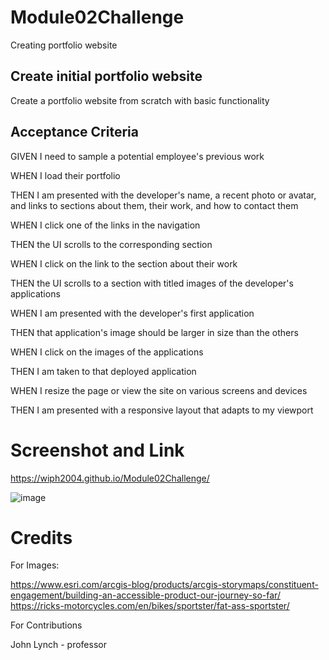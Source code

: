 # Module02Challenge
Creating portfolio website

## Create initial portfolio website

Create a portfolio website from scratch with basic functionality

## Acceptance Criteria

GIVEN I need to sample a potential employee's previous work

WHEN I load their portfolio

THEN I am presented with the developer's name, a recent photo or avatar, and links to sections about them, their work, and how to contact them

WHEN I click one of the links in the navigation

THEN the UI scrolls to the corresponding section

WHEN I click on the link to the section about their work

THEN the UI scrolls to a section with titled images of the developer's applications

WHEN I am presented with the developer's first application

THEN that application's image should be larger in size than the others

WHEN I click on the images of the applications

THEN I am taken to that deployed application

WHEN I resize the page or view the site on various screens and devices

THEN I am presented with a responsive layout that adapts to my viewport

# Screenshot and Link

https://wiph2004.github.io/Module02Challenge/

![image](https://github.com/wiph2004/Module02Challenge/assets/149805523/15d8f4ea-ccf7-4d30-b99b-c03f3d7cfeb5)



# Credits
For Images:

  https://www.esri.com/arcgis-blog/products/arcgis-storymaps/constituent-engagement/building-an-accessible-product-our-journey-so-far/
  https://ricks-motorcycles.com/en/bikes/sportster/fat-ass-sportster/
  
For Contributions

John Lynch - professor
